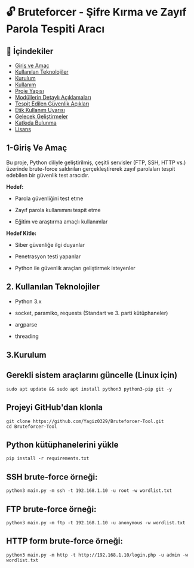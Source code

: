 # 🔓 Bruteforcer - Şifre Kırma ve Zayıf Parola Tespiti Aracı


## 📑 İçindekiler

- [Giriş ve Amaç](#giriş-ve-amaç)
- [Kullanılan Teknolojiler](#kullanılan-teknolojiler)
- [Kurulum](#kurulum)
- [Kullanım](#kullanım)
- [Proje Yapısı](#proje-yapısı)
- [Modüllerin Detaylı Açıklamaları](#modüllerin-detaylı-açıklamaları)
- [Tespit Edilen Güvenlik Açıkları](#tespit-edilen-güvenlik-açıkları)
- [Etik Kullanım Uyarısı](#etik-kullanım-uyarısı)
- [Gelecek Geliştirmeler](#gelecek-geliştirmeler)
- [Katkıda Bulunma](#katkıda-bulunma)
- [Lisans](#lisans)

## 1-Giriş Ve Amaç

Bu proje, Python diliyle geliştirilmiş, çeşitli servisler (FTP, SSH, HTTP vs.) üzerinde brute-force saldırıları gerçekleştirerek zayıf parolaları tespit edebilen bir güvenlik test aracıdır.

**Hedef:**
- Parola güvenliğini test etme

- Zayıf parola kullanımını tespit etme

- Eğitim ve araştırma amaçlı kullanımlar

**Hedef Kitle:**

- Siber güvenliğe ilgi duyanlar

- Penetrasyon testi yapanlar

- Python ile güvenlik araçları geliştirmek isteyenler


## 2. Kullanılan Teknolojiler

- Python 3.x

- socket, paramiko, requests (Standart ve 3. parti kütüphaneler)

- argparse

- threading

## 3.Kurulum

## Gerekli sistem araçlarını güncelle (Linux için)

```
sudo apt update && sudo apt install python3 python3-pip git -y

```
## Projeyi GitHub'dan klonla
```
git clone https://github.com/Yagiz0329/Bruteforcer-Tool.git
cd Bruteforcer-Tool

```
## Python kütüphanelerini yükle
```
pip install -r requirements.txt
```

## SSH brute-force örneği:
```
python3 main.py -m ssh -t 192.168.1.10 -u root -w wordlist.txt
```
## FTP brute-force örneği:
```
python3 main.py -m ftp -t 192.168.1.10 -u anonymous -w wordlist.txt
```
## HTTP form brute-force örneği:
```
python3 main.py -m http -t http://192.168.1.10/login.php -u admin -w wordlist.txt
```





